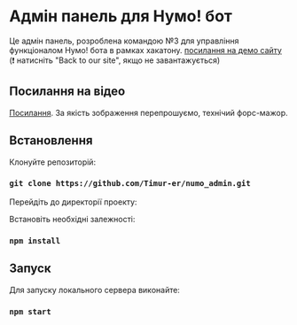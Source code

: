# Адмін панель для Нумо! бот

Це адмін панель, розроблена командою №3 для управління функціоналом Нумо! бота в рамках хакатону. 
[посилання на демо сайту](https://numo-bot.netlify.app/segments) (❗ натисніть "Back to our site", якщо не завантажується)

## Посилання на відео
[Посилання](https://www.youtube.com/watch?v=3--LTho4oXQ). 
За якість зображення перепрошуємо, технічий форс-мажор.

## Встановлення

Клонуйте репозиторій:

### `git clone https://github.com/Timur-er/numo_admin.git`

Перейдіть до директорії проекту:

Встановіть необхідні залежності:

### `npm install`

## Запуск

Для запуску локального сервера виконайте:

### `npm start`

